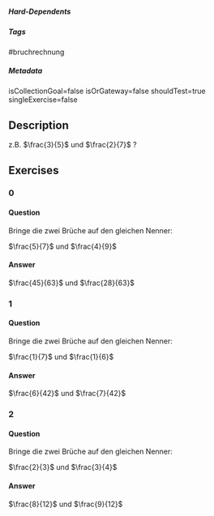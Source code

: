 ##### Hard-Dependents
##### Tags
#bruchrechnung
##### Metadata
isCollectionGoal=false
isOrGateway=false
shouldTest=true
singleExercise=false
## Description
z.B. $\frac{3}{5}$ und $\frac{2}{7}$ ? 
## Exercises
### 0
#### Question
Bringe die zwei Brüche auf den gleichen Nenner:

$\frac{5}{7}$ und $\frac{4}{9}$
#### Answer
$\frac{45}{63}$ und $\frac{28}{63}$
### 1
#### Question
Bringe die zwei Brüche auf den gleichen Nenner:

$\frac{1}{7}$ und $\frac{1}{6}$
#### Answer
$\frac{6}{42}$ und $\frac{7}{42}$
### 2
#### Question
Bringe die zwei Brüche auf den gleichen Nenner:

$\frac{2}{3}$ und $\frac{3}{4}$
#### Answer
$\frac{8}{12}$ und $\frac{9}{12}$
